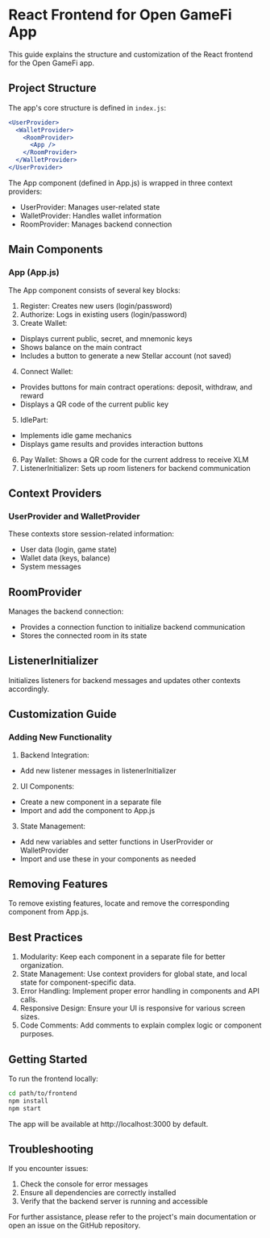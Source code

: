 # React Frontend for Open GameFi App

This guide explains the structure and customization of the React frontend for the Open GameFi app.

## Project Structure

The app's core structure is defined in `index.js`:

```jsx
<UserProvider>
  <WalletProvider>
    <RoomProvider>
      <App />
    </RoomProvider>
  </WalletProvider>
</UserProvider>
```

The App component (defined in App.js) is wrapped in three context providers:

- UserProvider: Manages user-related state
- WalletProvider: Handles wallet information
- RoomProvider: Manages backend connection

## Main Components
### App (App.js)
The App component consists of several key blocks:

1. Register: Creates new users (login/password)
2. Authorize: Logs in existing users (login/password)
3. Create Wallet:

- Displays current public, secret, and mnemonic keys
- Shows balance on the main contract
- Includes a button to generate a new Stellar account (not saved)

4. Connect Wallet:

- Provides buttons for main contract operations: deposit, withdraw, and reward
- Displays a QR code of the current public key

5. IdlePart:

- Implements idle game mechanics
- Displays game results and provides interaction buttons

6. Pay Wallet: Shows a QR code for the current address to receive XLM
7. ListenerInitializer: Sets up room listeners for backend communication

## Context Providers
### UserProvider and WalletProvider
These contexts store session-related information:

- User data (login, game state)
- Wallet data (keys, balance)
- System messages

## RoomProvider
Manages the backend connection:

- Provides a connection function to initialize backend communication
- Stores the connected room in its state

## ListenerInitializer
Initializes listeners for backend messages and updates other contexts accordingly.
## Customization Guide
### Adding New Functionality

1. Backend Integration:

- Add new listener messages in listenerInitializer

2. UI Components:

- Create a new component in a separate file
- Import and add the component to App.js

3. State Management:

- Add new variables and setter functions in UserProvider or WalletProvider
- Import and use these in your components as needed

## Removing Features
To remove existing features, locate and remove the corresponding component from App.js.

## Best Practices

1. Modularity: Keep each component in a separate file for better organization.
2. State Management: Use context providers for global state, and local state for component-specific data.
3. Error Handling: Implement proper error handling in components and API calls.
4. Responsive Design: Ensure your UI is responsive for various screen sizes.
5. Code Comments: Add comments to explain complex logic or component purposes.

## Getting Started
To run the frontend locally:

```bash
cd path/to/frontend
npm install
npm start
```

The app will be available at http://localhost:3000 by default.

## Troubleshooting
If you encounter issues:

1. Check the console for error messages
2. Ensure all dependencies are correctly installed
3. Verify that the backend server is running and accessible

For further assistance, please refer to the project's main documentation or open an issue on the GitHub repository.
